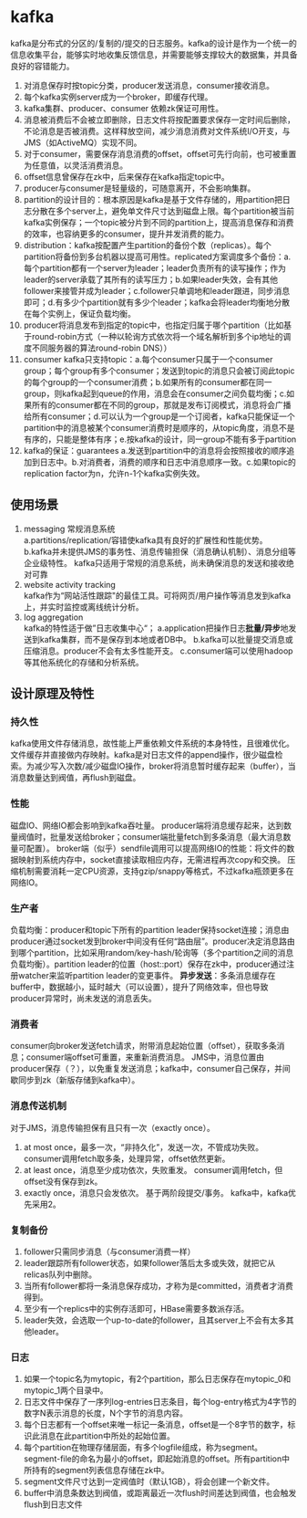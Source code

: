 # kafka
kafka是分布式的分区的/复制的/提交的日志服务。kafka的设计是作为一个统一的信息收集平台，能够实时地收集反馈信息，并需要能够支撑较大的数据集，并具备良好的容错能力。

1. 对消息保存时按topic分类，producer发送消息，consumer接收消息。
2. 每个kafka实例server成为一个broker，即缓存代理。
3. kafka集群、producer、consumer 依赖zk保证可用性。
4. 消息被消费后不会被立即删除，日志文件将按配置要求保存一定时间后删除，不论消息是否被消费。这样释放空间，减少消息消费对文件系统I/O开支，与JMS（如ActiveMQ）实现不同。
5. 对于consumer，需要保存消息消费的offset，offset可先行向前，也可被重置为任意值，以灵活消费消息。
6. offset信息曾保存在zk中，后来保存在kafka指定topic中。
7. producer与consumer是轻量级的，可随意离开，不会影响集群。
8. partition的设计目的：根本原因是kafka是基于文件存储的，用partition把日志分散在多个server上，避免单文件尺寸达到磁盘上限。每个partition被当前kafka实例保存；一个topic被分片到不同的partition上，提高消息保存和消费的效率，也容纳更多的consumer，提升并发消费的能力。
9. distribution：kafka按配置产生partition的备份个数（replicas）。每个partition将备份到多台机器以提高可用性。replicated方案调度多个备份：a.每个partition都有一个server为leader；leader负责所有的读写操作；作为leader的server承载了其所有的读写压力；b.如果leader失效，会有其他follower来接管并成为leader；c.follower只单调地和leader跟进，同步消息即可；d.有多少个partition就有多少个leader；kafka会将leader均衡地分散在每个实例上，保证负载均衡。
10. producer将消息发布到指定的topic中，也指定归属于哪个partition（比如基于round-robin方式（一种以轮询方式依次将一个域名解析到多个ip地址的调度不同服务器的算法round-robin DNS））
11. consumer kafka只支持topic：a.每个consumer只属于一个consumer group；每个group有多个consumer；发送到topic的消息只会被订阅此topic的每个group的一个consumer消费；b.如果所有的consumer都在同一group，则kafka起到queue的作用，消息会在consumer之间负载均衡；c.如果所有的consumer都在不同的group，那就是发布订阅模式，消息将会广播给所有consumer；d.可以认为一个group是一个订阅者，kafka只能保证一个partition中的消息被某个consumer消费时是顺序的，从topic角度，消息不是有序的，只能是整体有序；e.按kafka的设计，同一group不能有多于partition
12. kafka的保证：guarantees  a.发送到partition中的消息将会按照接收的顺序追加到日志中。b.对消费者，消费的顺序和日志中消息顺序一致。c.如果topic的replication factor为n，允许n-1个kafka实例失效。

## 使用场景
1. messaging 常规消息系统  
   a.partitions/replication/容错使kafka具有良好的扩展性和性能优势。
   b.kafka并未提供JMS的事务性、消息传输担保（消息确认机制）、消息分组等企业级特性。
   kafka只适用于常规的消息系统，尚未确保消息的发送和接收绝对可靠
2. website activity tracking  
   kafka作为“网站活性跟踪"的最佳工具。可将网页/用户操作等消息发到kafka上，并实时监控或离线统计分析。
3. log aggregation  
   kafka的特性适于做”日志收集中心“；
   a.application把操作日志**批量/异步**地发送到kafka集群，而不是保存到本地或者DB中。
   b.kafka可以批量提交消息或压缩消息。producer不会有太多性能开支。
   c.consumer端可以使用hadoop等其他系统化的存储和分析系统。

## 设计原理及特性
### 持久性
kafka使用文件存储消息，故性能上严重依赖文件系统的本身特性，且很难优化。文件缓存并直接做内存映射。kafka是对日志文件的append操作，很少磁盘检索。为减少写入次数/减少磁盘IO操作，broker将消息暂时缓存起来（buffer），当消息数量达到阀值，再flush到磁盘。
### 性能
磁盘IO、网络IO都会影响到kafka吞吐量。
producer端将消息缓存起来，达到数量阀值时，批量发送给broker；consumer端批量fetch到多条消息（最大消息数量可配置）。
broker端（似乎）sendfile调用可以提高网络IO的性能：将文件的数据映射到系统内存中，socket直接读取相应内存，无需进程再次copy和交换。
压缩机制需要消耗一定CPU资源，支持gzip/snappy等格式，不过kafka瓶颈更多在网络IO。
### 生产者
负载均衡：producer和topic下所有的partition leader保持socket连接；消息由producer通过socket发到broker中间没有任何“路由层”。producer决定消息路由到哪个partition，比如采用random/key-hash/轮询等（多个partition之间的消息负载均衡）。partition leader的位置（host::port）保存在zk中，producer通过注册watcher来监听partition leader的变更事件。
**异步发送**：多条消息缓存在buffer中，数据越小，延时越大（可以设置），提升了网络效率，但也导致producer异常时，尚未发送的消息丢失。
### 消费者
consumer向broker发送fetch请求，附带消息起始位置（offset），获取多条消息；consumer端offset可重置，来重新消费消息。
JMS中，消息位置由producer保存（？），以免重复发送消息；kafka中，consumer自己保存，并间歇同步到zk（新版存储到kafka中）。
### 消息传送机制
对于JMS，消息传输担保有且只有一次（exactly once）。
1. at most once，最多一次，“非持久化”，发送一次，不管成功失败。
consumer调用fetch取多条，处理异常，offset依然更新。
2. at least once，消息至少成功依次，失败重发。
consumer调用fetch，但offset没有保存到zk。
3. exactly once，消息只会发依次。
基于两阶段提交/事务。
kafka中，kafka优先采用2。
### 复制备份
1. follower只需同步消息（与consumer消费一样）
2. leader跟踪所有follower状态，如果follower落后太多或失效，就把它从relicas队列中删除。
3. 当所有follower都将一条消息保存成功，才称为是committed，消费者才消费得到。
4. 至少有一个replics中的实例存活即可，HBase需要多数派存活。
5. leader失效，会选取一个up-to-date的follower，且其server上不会有太多其他leader。
### 日志
1. 如果一个topic名为mytopic，有2个partition，那么日志保存在mytopic_0和mytopic_1两个目录中。
2. 日志文件中保存了一序列log-entries日志条目，每个log-entry格式为4字节的数字N表示消息的长度，N个字节的消息内容。
3. 每个日志都有一个offset来唯一标记一条消息，offset是一个8字节的数字，标识此消息在此partition中所处的起始位置。
4. 每个partition在物理存储层面，有多个logfile组成，称为segment。segment-file的命名为最小的offset，即起始消息的offset。所有partition中所持有的segment列表信息存储在zk中。
5. segment文件尺寸达到一定阀值时（默认1GB），将会创建一个新文件。
6. buffer中消息条数达到阀值，或距离最近一次flush时间差达到阀值，也会触发flush到日志文件
